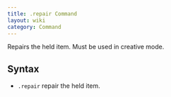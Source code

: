 ```yaml
---
title: .repair Command
layout: wiki
category: Command
---
```

Repairs the held item. Must be used in creative mode.

## Syntax
- `.repair` repair the held item.
